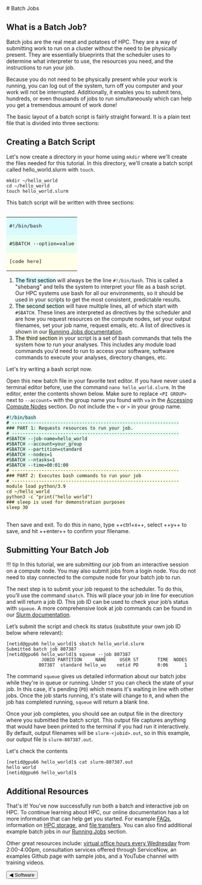<link rel="stylesheet" href="../../assets/stylesheets/buttons.css">
<link rel="stylesheet" href="../../assets/stylesheets/tables.css">
# Batch Jobs

## What is a Batch Job?

Batch jobs are the real meat and potatoes of HPC. They are a way of submitting work to run on a cluster without the need to be physically present. They are essentially blueprints that the scheduler uses to determine what interpreter to use, the resources you need, and the instructions to run your job. 

Because you do not need to be physically present while your work is running, you can log out of the system, turn off you computer and your work will not be interrupted. Additionally, it enables you to submit tens, hundreds, or even thousands of jobs to run simultaneously which can help you get a tremendous amount of work done!

The basic layout of a batch script is fairly straight forward. It is a plain text file that is divided into three sections:


## Creating a Batch Script

Let's now create a directory in your home using ```mkdir``` where we'll create the files needed for this tutorial. In this directory, we'll create a batch script called hello_world.slurm with ```touch```. 

```
mkdir ~/hello_world
cd ~/hello_world
touch hello_world.slurm
```

This batch script will be written with three sections:

<html>
<div class="table-container">
<table cellspacing="0" cellpadding="0" align="right" >
    <tr>
        <td style="background-color: #d7fbff;"><pre>#!/bin/bash</pre></td>
    </tr>
    <tr>
        <td style="background-color: #e6fff2;"><pre>#SBATCH --option=value</pre></td>
    </tr>
    <tr>
        <td style="background-color: #feffe6;"><pre>[code here]</pre></td>
    </tr>
</table>
</div>
</html>

1. <mark style="background-color: #d7fbff;">The first section</mark> will always be the line ```#!/bin/bash```. This is called a "shebang" and tells the system to interpret your file as a bash script. Our HPC systems use bash for all our environments, so it should be used in your scripts to get the most consistent, predictable results.
2. <mark style="background-color: #e6fff2;">The second section</mark> will have multiple lines, all of which start with ```#SBATCH```. These lines are interpreted as directives by the scheduler and are how you request resources on the compute nodes, set your output filenames, set your job name, request emails, etc. A list of directives is shown in our [Running Jobs documentation](../../running_jobs/batch_jobs/slurm_documentation/#slurm-batch-job-directives).
3. <mark style="background-color: #feffe6;">The third section</mark> in your script is a set of bash commands that tells the system how to run your analyses. This includes any module load commands you'd need to run to access your software, software commands to execute your analyses, directory changes, etc. 

Let's try writing a bash script now.


Open this new batch file in your favorite text editor. If you have never used a terminal editor before, use the command ```nano hello_world.slurm```. In the editor, enter the contents shown below. Make sure to replace ```<PI GROUP>``` next to ```--account=``` with the group name you found with ```va``` in the [Accessing Compute Nodes](../interactive_jobs/) section. Do not include the ```<``` or ```>``` in your group name.


<html><pre style="background-color: transparent;"><code style="background-color: #d7fbff;">#!/bin/bash
</code><code style="background-color: #e6fff2;"># --------------------------------------------------------------
### PART 1: Requests resources to run your job.
# --------------------------------------------------------------
#SBATCH --job-name=hello_world
#SBATCH --account=your_group
#SBATCH --partition=standard
#SBATCH --nodes=1
#SBATCH --ntasks=1
#SBATCH --time=00:01:00
</code><code style="background-color: #feffe6;"># --------------------------------------------------------------
### PART 2: Executes bash commands to run your job
# --------------------------------------------------------------
module load python/3.9
cd ~/hello_world
python3 -c "print("hello world")
### sleep is used for demonstration purposes
sleep 30
</code>
</pre>
</html>

Then save and exit. To do this in nano, type ++ctrl+x++, select ++y++ to save, and hit ++enter++ to confirm your filename.

## Submitting Your Batch Job

!!! tip
    In this tutorial, we are submitting our job from an interactive session on a compute node. You may also submit jobs from a login node. You do not need to stay connected to the compute node for your batch job to run.

The next step is to submit your job request to the scheduler. To do this, you’ll use the command ```sbatch```. This will place your job in line for execution and will return a job ID. This job ID can be used to check your job’s status with ```squeue```. A more comprehensive look at job commands can be found in our [Slurm documentation](../../running_jobs/batch_jobs/slurm_documentation/#uarizona-system-commands). 

Let’s submit the script and check its status (substitute your own job ID below where relevant):

```
[netid@gpu66 hello_world]$ sbatch hello_world.slurm
Submitted batch job 807387
[netid@gpu66 hello_world]$ squeue --job 807387
             JOBID PARTITION     NAME     USER ST       TIME  NODES
            807387  standard hello_wo    netid PD       0:06      1 
```

The command ```squeue``` gives us detailed information about our batch jobs while they're in queue or running. Under ```ST``` you can check the state of your job. In this case, it's pending (```PD```) which means it's waiting in line with other jobs. Once the job starts running, it's state will change to ```R```, and when the job has completed running, ```squeue``` will return a blank line. 

Once your job completes, you should see an output file in the directory where you submitted the batch script. This output file captures anything that would have been printed to the terminal if you had run it interactively. By default, output filenames will be ```slurm-<jobid>.out```, so in this example, our output file is ```slurm-807387.out```. 

Let's check the contents
```
[netid@gpu66 hello_world]$ cat slurm-807387.out
hello world
[netid@gpu66 hello_world]$
```


## Additional Resources

That's it! You've now successfully run both a batch and interactive job on HPC. To continue learning about HPC, our online documentation has a lot more information that can help get you started. For example [FAQs](../../support_and_training/faqs/account_access/), information on [HPC storage](../../storage_and_transfers/storage/hpc_storage/), and [file transfers](../../storage_and_transfers/transfers/overview/). You can also find additional example batch jobs in our [Running Jobs](../../running_jobs/batch_jobs/example_batch_jobs/) section.

Other great resources include: [virtual office hours every Wednesday](../../support_and_training/consulting_services/#office-hours) from 2:00-4:00pm, consultation services offered through ServiceNow, an examples Github page with sample jobs, and a YouTube channel with training videos. 


<a href="../software"><button class="left-button">&#x25C0; Software</button></a>